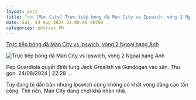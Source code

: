 ```yaml
---
layout: post
title: "🔥🔥 [Man City] Trực tiếp bóng đá Man City vs Ipswich, vòng 2 Ngoại hạng Anh"
date: Sat, 24 Aug 2024 22:00:00 +0700
categories: entries VN
---
```

[Trực tiếp bóng đá Man City vs Ipswich, vòng 2 Ngoại hạng Anh](https://vietnamnet.vn/truc-tiep-bong-da-man-city-vs-ipswich-vong-2-ngoai-hang-anh-2315139.html)

![Trực tiếp bóng đá Man City vs Ipswich, vòng 2 Ngoại hạng Anh](https://static-images.vnncdn.net/vps_images_publish/000001/000003/2024/8/24/truc-tiep-man-city-3-1-ipswich-haaland-lap-cu-dup-h2-1752.jpg?width=0&s=BnRodsUDwbZUCV8wOQmHsw)

Pep Guardiola quyết định tung Jack Grealish và Gundogan vào sân. Thu gọn. 24/08/2024 | 22:28 ...

Tuy đang bị dẫn bàn nhưng Ipswich cũng không có khát vọng dâng cao tấn công. Thế nên, Man City đang chơi khá nhàn nhã.

